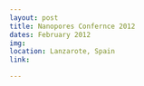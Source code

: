 ```yaml
---
layout: post
title: Nanopores Confernce 2012
dates: February 2012
img: 
location: Lanzarote, Spain
link: 

---
```

